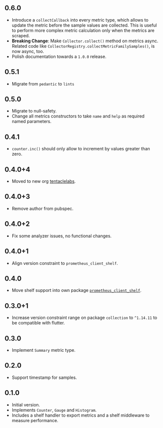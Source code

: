 ## 0.6.0

- Introduce a `collectCallback` into every metric type, which allows to update the metric before the sample values are
  collected. This is useful to perform more complex metric calculation only when the metrics are scraped.
- **Breaking Change**: Make `Collector.collect()` method on metrics async. Related code
  like `CollectorRegistry.collectMetricFamilySamples()`, is now async, too.
- Polish documentation towards a `1.0.0` release.

## 0.5.1

- Migrate from `pedantic` to `lints`

## 0.5.0

- Migrate to null-safety.
- Change all metrics constructors to take `name` and `help` as required named parameters.

## 0.4.1

- `counter.inc()` should only allow to increment by values greater than zero.

## 0.4.0+4

- Moved to new org [tentaclelabs](https://github.com/tentaclelabs).

## 0.4.0+3

- Remove author from pubspec.

## 0.4.0+2

- Fix some analyzer issues, no functional changes.

## 0.4.0+1

- Align version constraint to `prometheus_client_shelf`.

## 0.4.0

- Move shelf support into own package [`prometheus_client_shelf`](https://pub.dev/packages/prometheus_client).

## 0.3.0+1

- Increase version constraint range on package `collection` to `^1.14.11` to be compatible with flutter.

## 0.3.0

- Implement `Summary` metric type.

## 0.2.0

- Support timestamp for samples.

## 0.1.0

- Initial version.
- Implements `Counter`, `Gauge` and `Histogram`.
- Includes a shelf handler to export metrics and a shelf middleware to measure performance.

